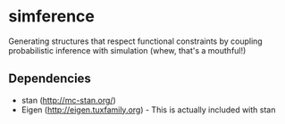 simference
=======

Generating structures that respect functional constraints by coupling probabilistic inference with simulation (whew, that's a mouthful!)

## Dependencies

- stan (http://mc-stan.org/)
- Eigen (http://eigen.tuxfamily.org) - This is actually included with stan
